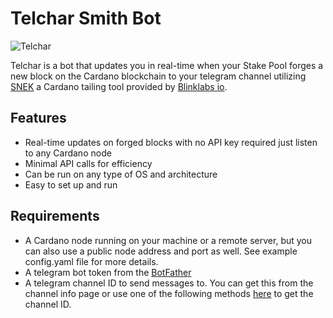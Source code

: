 # Telchar Smith Bot 

![Telchar](https://tolkiengateway.net/w/images/c/c8/Donato_Giancola_-_Telchar_forging_Narsil.jpg)

Telchar is a bot that updates you in real-time when your Stake Pool forges a new block on the Cardano blockchain to your telegram channel utilizing [SNEK](https://github.com/blinklabs-io/snek) a Cardano tailing tool provided by [Blinklabs io](https://github.com/blinklabs-io).

## Features
- Real-time updates on forged blocks with no API key required just listen to any Cardano node
- Minimal API calls for efficiency
- Can be run on any type of OS and architecture
- Easy to set up and run

## Requirements
- A Cardano node running on your machine or a remote server, but you can also use a public node address and port as well. See example config.yaml file for more details.
- A telegram bot token from the [BotFather](https://core.telegram.org/bots#6-botfather)
- A telegram channel ID to send messages to. You can get this from the channel info page or use one of the following methods [here](https://gist.github.com/mraaroncruz/e76d19f7d61d59419002db54030ebe35?permalink_comment_id=4877872) to get the channel ID.
